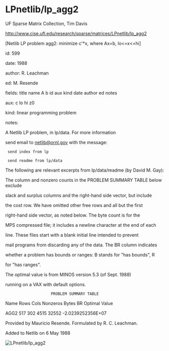 # LPnetlib/lp_agg2

 UF Sparse Matrix Collection, Tim Davis

 http://www.cise.ufl.edu/research/sparse/matrices/LPnetlib/lp_agg2

 [Netlib LP problem agg2: minimize c'*x, where Ax=b, lo<=x<=hi]

 id: 599

 date: 1988

 author: R. Leachman

 ed: M. Resende

 fields: title name A b id aux kind date author ed notes

 aux: c lo hi z0

 kind: linear programming problem

 notes:

 A Netlib LP problem, in lp/data.  For more information                    

 send email to netlib@ornl.gov with the message:                           

                                                                           

 	 send index from lp                                                      

 	 send readme from lp/data                                                

                                                                           

 The following are relevant excerpts from lp/data/readme (by David M. Gay):

                                                                           

 The column and nonzero counts in the PROBLEM SUMMARY TABLE below exclude  

 slack and surplus columns and the right-hand side vector, but include     

 the cost row.  We have omitted other free rows and all but the first      

 right-hand side vector, as noted below.  The byte count is for the        

 MPS compressed file; it includes a newline character at the end of each   

 line.  These files start with a blank initial line intended to prevent    

 mail programs from discarding any of the data.  The BR column indicates   

 whether a problem has bounds or ranges:  B stands for "has bounds", R     

 for "has ranges".                                                         

                                                                           

 The optimal value is from MINOS version 5.3 (of Sept. 1988)               

 running on a VAX with default options.                                    

                                                                           

                        PROBLEM SUMMARY TABLE                              

                                                                           

 Name       Rows   Cols   Nonzeros    Bytes  BR      Optimal Value         

 AGG2        517    302     4515      32552       -2.0239252356E+07        

                                                                           

 Provided by Mauricio Resende.  Formulated by R. C. Leachman.              

 Added to Netlib on 6 May 1988                                             

![LPnetlib/lp_agg2](http://www2.research.att.com/~yifanhu/GALLERY/GRAPHS/GIF_SMALL/LPnetlib@lp_agg2.gif)